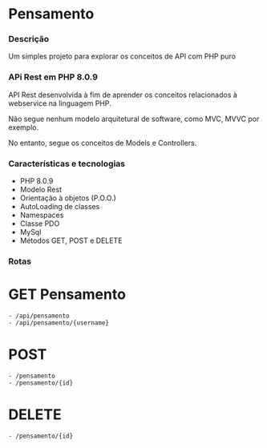 # Pensamento

### Descrição
Um simples projeto para explorar os conceitos de API com PHP puro

### APi Rest em PHP 8.0.9
API Rest desenvolvida à fim de aprender os conceitos relacionados à webservice na linguagem PHP.

Não segue nenhum modelo arquitetural de software, como MVC, MVVC por exemplo. 

No entanto, segue os conceitos de Models e Controllers.

### Características e tecnologias
  - PHP 8.0.9
  - Modelo Rest
  - Orientação à objetos (P.O.O.)
  - AutoLoading de classes
  - Namespaces
  - Classe PDO
  - MySql
  - Métodos GET, POST e DELETE

### Rotas
  # GET Pensamento
    - /api/pensamento
    - /api/pensamento/{username}
    
  # POST
    - /pensamento
    - /pensamento/{id}
    
  # DELETE
    - /pensamento/{id}



